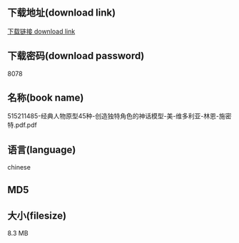 ## 下载地址(download link)
[下载链接 download link](https://tutu365.netlify.app/?s=515211485-%E7%BB%8F%E5%85%B8%E4%BA%BA%E7%89%A9%E5%8E%9F%E5%9E%8B45%E7%A7%8D-%E5%88%9B%E9%80%A0%E7%8B%AC%E7%89%B9%E8%A7%92%E8%89%B2%E7%9A%84%E7%A5%9E%E8%AF%9D%E6%A8%A1%E5%9E%8B-%E7%BE%8E-%E7%BB%B4%E5%A4%9A%E5%88%A9%E4%BA%9A-%E6%9E%97%E6%81%A9-%E6%96%BD%E5%AF%86%E7%89%B9.pdf)

## 下载密码(download password)
8078

## 名称(book name)
515211485-经典人物原型45种-创造独特角色的神话模型-美-维多利亚-林恩-施密特.pdf.pdf

## 语言(language)
chinese

## MD5


## 大小(filesize)
8.3 MB
